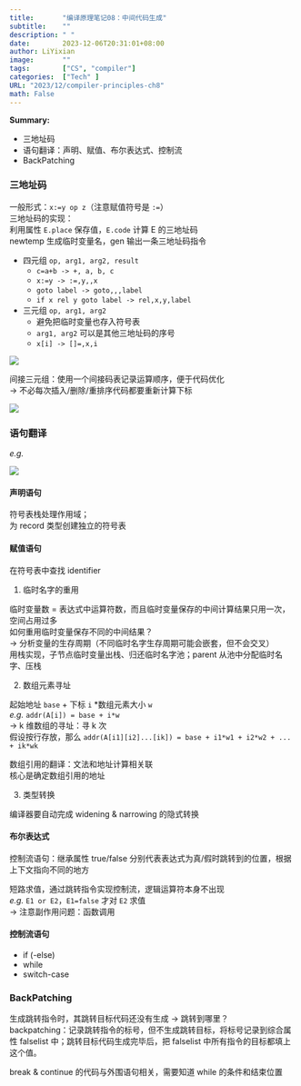 ```yaml
---
title:       "编译原理笔记08：中间代码生成"
subtitle:    ""
description: " "
date:        2023-12-06T20:31:01+08:00
author: LiYixian
image:       ""
tags:        ["CS", "compiler"]
categories:  ["Tech" ]
URL: "2023/12/compiler-principles-ch8"
math: False
---
```


**Summary:**
- 三地址码
- 语句翻译：声明、赋值、布尔表达式、控制流
- BackPatching
### 三地址码

一般形式：`x:=y op z`（注意赋值符号是 `:=`）  
三地址码的实现：  
利用属性 `E.place` 保存值，`E.code` 计算 E 的三地址码  
newtemp 生成临时变量名，gen 输出一条三地址码指令  

- 四元组 `op, arg1, arg2, result`
	- `c=a+b -> +, a, b, c`
	- `x:=y -> :=,y,,x`
	- `goto label -> goto,,,label`
	- `if x rel y goto label -> rel,x,y,label`
- 三元组 `op, arg1, arg2`
	- 避免把临时变量也存入符号表
	- `arg1, arg2` 可以是其他三地址码的序号
	- `x[i] -> []=,x,i`

![](/img/三地址码.png)

间接三元组：使用一个间接码表记录运算顺序，便于代码优化  
-> 不必每次插入/删除/重排序代码都要重新计算下标  

![](/img/间接三元组.png)

### 语句翻译

*e.g.*  

![](/img/中间代码生成示例.png)
#### 声明语句

符号表栈处理作用域；  
为 record 类型创建独立的符号表
#### 赋值语句

在符号表中查找 identifier  

1. 临时名字的重用  

临时变量数 = 表达式中运算符数，而且临时变量保存的中间计算结果只用一次，空间占用过多  
如何重用临时变量保存不同的中间结果？  
-> 分析变量的生存周期（不同临时名字生存周期可能会嵌套，但不会交叉）  
用栈实现，子节点临时变量出栈、归还临时名字池；parent 从池中分配临时名字、压栈  

2. 数组元素寻址

起始地址 `base` + 下标 `i` \*数组元素大小 `w`  
*e.g.* `addr(A[i]) = base + i*w`  
-> k 维数组的寻址：寻 k 次  
假设按行存放，那么 `addr(A[i1][i2]...[ik]) = base + i1*w1 + i2*w2 + ... + ik*wk`

数组引用的翻译：文法和地址计算相关联  
核心是确定数组引用的地址  

3. 类型转换  

编译器要自动完成 widening & narrowing 的隐式转换  
#### 布尔表达式  

控制流语句：继承属性 true/false 分别代表表达式为真/假时跳转到的位置，根据上下文指向不同的地方  

短路求值，通过跳转指令实现控制流，逻辑运算符本身不出现  
*e.g.* `E1 or E2`，`E1=false` 才对 `E2` 求值  
-> 注意副作用问题：函数调用
#### 控制流语句

- if (-else)
- while
- switch-case
### BackPatching

生成跳转指令时，其跳转目标代码还没有生成 -> 跳转到哪里？  
backpatching：记录跳转指令的标号，但不生成跳转目标，将标号记录到综合属性 falselist 中；跳转目标代码生成完毕后，把 falselist 中所有指令的目标都填上这个值。  

break & continue 的代码与外围语句相关，需要知道 while 的条件和结束位置  
